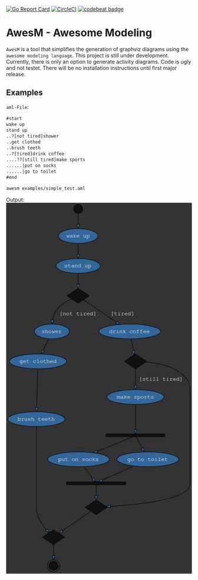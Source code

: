 [![Go Report Card](https://goreportcard.com/badge/github.com/windler/AwesM)](https://goreportcard.com/report/github.com/windler/AwesM) [![CircleCI](https://circleci.com/gh/windler/AwesM.svg?style=svg)](https://circleci.com/gh/windler/AwesM) [![codebeat badge](https://codebeat.co/badges/35d3d025-5d2c-4bc7-919f-3f1b9ab1fb20)](https://codebeat.co/projects/github-com-windler-awesm-master)
# AwesM - Awesome Modeling
`AwesM` is a tool that simplifies the generation of graphviz diagrams using the `awesome modeling language`. This project is still under development. Currently, there is only an option to generate activity diagrams. Code is ugly and not testet. There will be no installation instructions until first major release.

## Examples
`aml-File`:
```
#start
wake up
stand up
..?[not tired]shower
..get clothed
..brush teeth 
..?[tired]drink coffee
....??[still tired]make sports
......|put on socks
......|go to toilet
#end
``` 

```bash
awesm examples/simple_test.aml
```

Output:  
![testoutput](examples/simple_test.aml.png)
